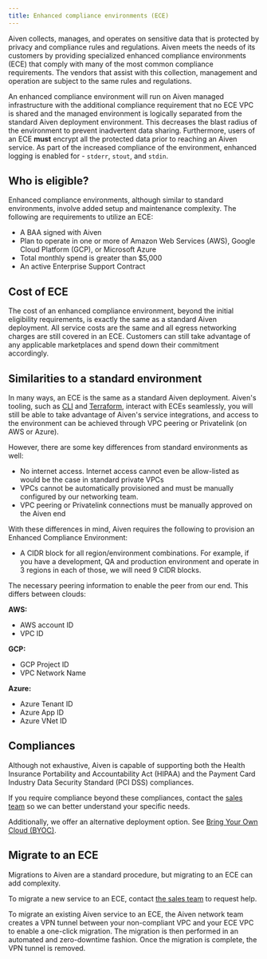 ```yaml
---
title: Enhanced compliance environments (ECE)
---
```


Aiven collects, manages, and operates on sensitive data that is protected by privacy and compliance rules and regulations. Aiven meets the needs of its customers by providing specialized enhanced compliance environments (ECE) that comply with many of the most common compliance requirements.
The vendors that assist with this collection, management and operation are subject to the same rules and regulations.

An enhanced compliance environment will run on Aiven managed
infrastructure with the additional compliance requirement that no ECE
VPC is shared and the managed environment is logically separated from
the standard Aiven deployment environment. This decreases the blast
radius of the environment to prevent inadvertent data sharing.
Furthermore, users of an ECE **must** encrypt all the protected data prior to reaching
an Aiven service. As part of the increased compliance of the
environment, enhanced logging is enabled for - `stderr`, `stout`, and
`stdin`.

## Who is eligible?

Enhanced compliance environments, although similar to standard
environments, involve added setup and maintenance complexity. The
following are requirements to utilize an ECE:

-   A BAA signed with Aiven
-   Plan to operate in one or more of Amazon Web Services (AWS), Google
    Cloud Platform (GCP), or Microsoft Azure
-   Total monthly spend is greater than \$5,000
-   An active Enterprise Support Contract

## Cost of ECE

The cost of an enhanced compliance environment, beyond the initial
eligibility requirements, is exactly the same as a standard Aiven
deployment. All service costs are the same and all egress networking
charges are still covered in an ECE. Customers can still take advantage
of any applicable marketplaces and spend down their commitment
accordingly.

## Similarities to a standard environment

In many ways, an ECE is the same as a standard Aiven deployment.
Aiven's tooling, such as [CLI](/docs/tools/cli) and [Terraform](/docs/tools/terraform),
interact with ECEs seamlessly, you will still be able to take advantage of Aiven's
service integrations, and access to the environment
can be achieved through VPC peering or Privatelink (on AWS or Azure).

However, there are some key differences from standard environments as
well:

- No internet access. Internet access cannot even be allow-listed as
  would be the case in standard private VPCs
- VPCs cannot be automatically provisioned and must be manually
  configured by our networking team.
- VPC peering or Privatelink connections must be manually approved on
  the Aiven end

With these differences in mind, Aiven requires the following to
provision an Enhanced Compliance Environment:

- A CIDR block for all region/environment combinations. For example,
  if you have a development, QA and production environment and operate
  in 3 regions in each of those, we will need 9 CIDR blocks.

The necessary peering information to enable the peer from our end. This
differs between clouds:

**AWS:**

- AWS account ID
- VPC ID

**GCP:**

- GCP Project ID
- VPC Network Name

**Azure:**

- Azure Tenant ID
- Azure App ID
- Azure VNet ID

## Compliances

Although not exhaustive, Aiven is capable of supporting both the Health
Insurance Portability and Accountability Act (HIPAA) and the Payment
Card Industry Data Security Standard (PCI DSS) compliances.

If you require compliance beyond these compliances, contact the [sales
team](mailto:sales@aiven.io) so we can better understand your specific needs.

Additionally, we offer an alternative deployment option. See
[Bring Your Own Cloud (BYOC)](/docs/platform/concepts/byoc).

## Migrate to an ECE

Migrations to Aiven are a standard procedure, but migrating
to an ECE can add complexity.

To migrate a new service to an ECE, contact [the sales team](mailto:sales@aiven.io)
to request help.

To migrate an existing Aiven service to an ECE, the Aiven network team creates a VPN
tunnel between your non-compliant VPC and your ECE VPC to enable a one-click migration.
The migration is then performed in an automated and zero-downtime fashion.
Once the migration is complete, the VPN tunnel is removed.
